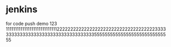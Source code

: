 # jenkins
for code push
demo 123
111111111111111111111111111122222222222222222222222222222222222233333333333333333333333333333333333355555555555555555555555555555
